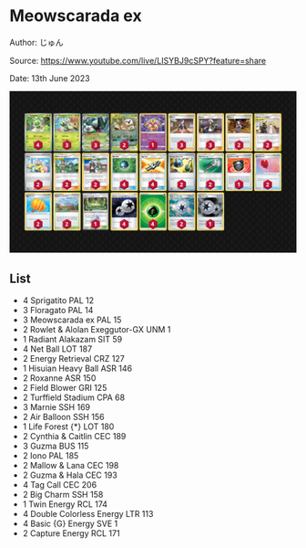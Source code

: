 # Meowscarada ex

Author: じゅん

Source: <https://www.youtube.com/live/LISYBJ9cSPY?feature=share>

Date: 13th June 2023

![decklist](../../images/PAL/Meowscarada%20ex/2-%20Meowscarada%20ex.png)

## List

* 4 Sprigatito PAL 12
* 3 Floragato PAL 14
* 3 Meowscarada ex PAL 15
* 2 Rowlet & Alolan Exeggutor-GX UNM 1
* 1 Radiant Alakazam SIT 59
* 4 Net Ball LOT 187
* 2 Energy Retrieval CRZ 127
* 1 Hisuian Heavy Ball ASR 146
* 2 Roxanne ASR 150
* 2 Field Blower GRI 125
* 2 Turffield Stadium CPA 68
* 3 Marnie SSH 169
* 2 Air Balloon SSH 156
* 1 Life Forest {*} LOT 180
* 2 Cynthia & Caitlin CEC 189
* 3 Guzma BUS 115
* 2 Iono PAL 185
* 2 Mallow & Lana CEC 198
* 2 Guzma & Hala CEC 193
* 4 Tag Call CEC 206
* 2 Big Charm SSH 158
* 1 Twin Energy RCL 174
* 4 Double Colorless Energy LTR 113
* 4 Basic {G} Energy SVE 1
* 2 Capture Energy RCL 171
